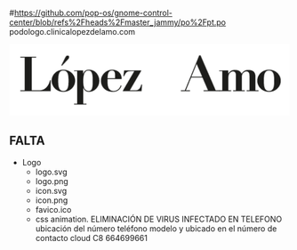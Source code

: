 #https://github.com/pop-os/gnome-control-center/blob/refs%2Fheads%2Fmaster_jammy/po%2Fpt.po podologo.clinicalopezdelamo.com

[![podologo.clinicalopezdelamo.com](/assets/media/logo.png)](https://podologo.clinicalopezdelamo.com/)


## FALTA

- Logo
  - logo.svg
  - logo.png
  - icon.svg
  - icon.png
  - favico.ico
  - css animation. 
ELIMINACIÓN DE VIRUS INFECTADO EN TELEFONO ubicación del número teléfono modelo y ubicado en el número  de contacto cloud C8  664699661